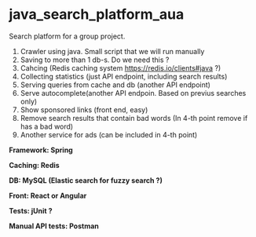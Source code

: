 # java_search_platform_aua
Search platform for a group project.

1. Crawler using java. Small script that we will run manually
2. Saving to more than 1 db-s. Do we need this ?
3. Cahcing (Redis caching system https://redis.io/clients#java ?)
4. Collecting statistics (just API endpoint, including search results)
5. Serving queries from cache and db (another API endpoint)
6. Serve autocomplete(another API endpoin. Based on previus searches only)
7. Show sponsored links (front end, easy)
8. Remove search results that contain bad words (In 4-th point remove if has a bad word)
9. Another service for ads (can be included in 4-th point)

**Framework: Spring**

**Caching: Redis**

**DB: MySQL (Elastic search for fuzzy search ?)**

**Front: React or Angular**

**Tests: jUnit ?**

**Manual API tests: Postman**
